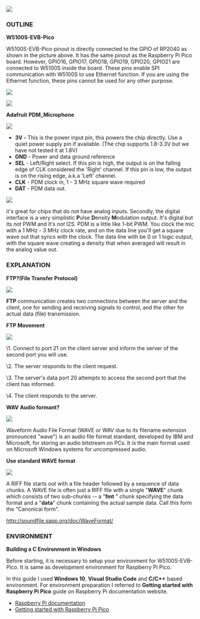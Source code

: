 ![][link-transfer]



### OUTLINE

**W5100S-EVB-Pico**

W5100S-EVB-Pico pinout is directly connected to the GPIO of RP2040 as shown in the picture above. It has the same pinout as the Raspberry Pi Pico board. However, GPIO16, GPIO17, GPIO18, GPIO19, GPIO20, GPIO21 are connected to W5100S inside the board. These pins enable SPI communication with W5100S to use Ethernet function. If you are using the Ethernet function, these pins cannot be used for any other purpose.

![][link-w5100s-evb-pico]

![][link-w5100s-evb-pico-pinout]







**Adafruit** **PDM_Microphone**

![][link-Adafruit_pdm-microphone]



- **3V -** This is the power input pin, this powers the chip directly. Use a quiet power supply pin if available. (The chip supports 1.8-3.3V but we have not tested it at 1.8V)
- **GND** - Power and data ground reference
- **SEL** - Left/Right select. If this pin is high, the output is on the falling edge of CLK considered the 'Right' channel. If this pin is low, the output is on the rising edge, a.k.a 'Left' channel.
- **CLK** - PDM clock in, 1 - 3 MHz square wave required
- **DAT** - PDM data out.



![][link-pdm_pulse]

it's great for chips that do not have analog inputs. Secondly, the digital interface is a very simplistic **P**ulse **D**ensity **M**odulation output. It's digital but its *not* PWM and it's *not* I2S. PDM is a little like 1-bit PWM. You clock the mic with a 1 MHz - 3 MHz clock rate, and on the data line you'll get a square wave out that syncs with the clock. The data line with be 0 or 1 logic output, with the square wave creating a density that when averaged will result in the analog value out.





### EXPLANATION

**FTP?(File Transfer Protocol)**

![][link-ftp_client_connection_1]

**FTP** communication creates two connections between the server and the client, one for sending and receiving signals to control, and the other for actual data (file) transmission.



**FTP Movement**

![][link-ftp_client_connection_2]

\1. Connect to port 21 on the client server and inform the server of the second port you will use.

\2. The server responds to the client request.

\3. The server's data port 20 attempts to access the second port that the client has informed.

\4. The client responds to the server.



**WAV Audio formant?**

![][link-wav_audio]

Waveform Audio File Format (WAVE or WAV due to its filename extension pronounced "wave") is an audio file format standard, developed by IBM and Microsoft, for storing an audio bitstream on PCs. It is the main format used on Microsoft Windows systems for uncompressed audio.



**Use standard WAVE format**

![][link-wav_format]

A RIFF file starts out with a file header followed by a sequence of data chunks. A WAVE file is often just a RIFF file with a single "**WAVE**" chunk which consists of two sub-chunks -- a "**fmt** " chunk specifying the data format and a "**data**" chunk containing the actual sample data. Call this form the "Canonical form".

http://soundfile.sapp.org/doc/WaveFormat/



### ENVIRONMENT

**Building a C Environment in Windows**

Before starting, it is necessary to setup your environment for W5100S-EVB-Pico. It is same as development environment for Raspberry Pi Pico.

In this guide I used **Windows 10**, **Visual Studio Code** and **C/C++** based environment. For environment preparation I referred to **Getting started with Raspberry Pi Pico** guide on Raspberry Pi documentation website.

- [Raspberry Pi documentation](https://www.raspberrypi.com/documentation/microcontrollers/raspberry-pi-pico.html)
- [Getting started with Raspberry Pi Pico](https://datasheets.raspberrypi.com/pico/getting-started-with-pico.pdf)









<!--
Link
-->

[link-transfer]: https://github.com/Wiznet/RP2040-HAT-SOUND-C/blob/FTP-Microphone/static/images/ftp_pdm_microphone/FTP%20Transfer.png
[link-w5100s-evb-pico]: https://github.com/Wiznet/RP2040-HAT-SOUND-C/blob/FTP-Microphone/static/images/ftp_pdm_microphone/w5100s-evb-pico.png
[link-w5100s-evb-pico-pinout]: https://github.com/Wiznet/RP2040-HAT-SOUND-C/blob/FTP-Microphone/static/images/ftp_pdm_microphone/w5100s-evb-pico-pinout.png
[link-Adafruit_pdm-microphone]:https://github.com/Wiznet/RP2040-HAT-SOUND-C/blob/FTP-Microphone/static/images/ftp_pdm_microphone/Adafruit_pdm-microphone.png
[link-pdm_pulse]:https://github.com/Wiznet/RP2040-HAT-SOUND-C/blob/FTP-Microphone/static/images/ftp_pdm_microphone/pdm_pulse.png
[link-ftp_client_connection_1]:https://github.com/Wiznet/RP2040-HAT-SOUND-C/blob/FTP-Microphone/static/images/ftp_pdm_microphone/ftp_client_connection_1.png
[link-ftp_client_connection_2]:https://github.com/Wiznet/RP2040-HAT-SOUND-C/blob/FTP-Microphone/static/images/ftp_pdm_microphone/ftp_client_connection_2.png
[link-wav_audio]:https://github.com/Wiznet/RP2040-HAT-SOUND-C/blob/FTP-Microphone/static/images/ftp_pdm_microphone/wav_audio.png

[link-wav_format]:https://github.com/Wiznet/RP2040-HAT-SOUND-C/blob/FTP-Microphone/static/images/ftp_pdm_microphone/wav_format.png

